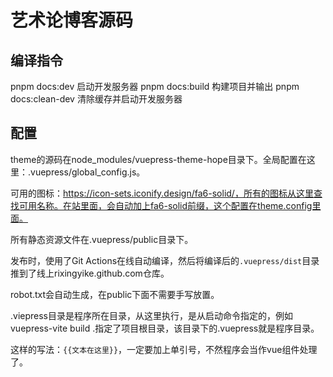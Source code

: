 # 艺术论博客源码

## 编译指令

pnpm docs:dev 启动开发服务器
pnpm docs:build 构建项目并输出
pnpm docs:clean-dev 清除缓存并启动开发服务器

## 配置

theme的源码在node_modules/vuepress-theme-hope目录下。全局配置在这里：.vuepress/global_config.js。

可用的图标：https://icon-sets.iconify.design/fa6-solid/，所有的图标从这里查找可用名称。在站里面，会自动加上fa6-solid前缀，这个配置在theme.config里面。

所有静态资源文件在.vuepress/public目录下。

发布时，使用了Git Actions在线自动编译，然后将编译后的`.vuepress/dist`目录推到了线上rixingyike.github.com仓库。

robot.txt会自动生成，在public下面不需要手写放置。

.viepress目录是程序所在目录，从这里执行，是从启动命令指定的，例如vuepress-vite build .指定了项目根目录，该目录下的.vuepress就是程序目录。

这样的写法：`{{文本在这里}}`，一定要加上单引号，不然程序会当作vue组件处理了。